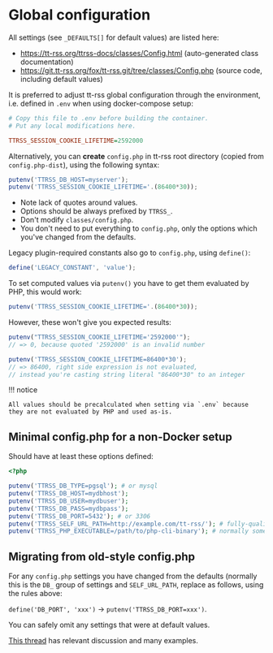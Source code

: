 # Global configuration

All settings (see `_DEFAULTS[]` for default values) are listed here:

- https://tt-rss.org/ttrss-docs/classes/Config.html (auto-generated class documentation)
- https://git.tt-rss.org/fox/tt-rss.git/tree/classes/Config.php (source code, including default values)

It is preferred to adjust tt-rss global configuration through the environment, i.e. defined in `.env` when using docker-compose setup:

```ini
# Copy this file to .env before building the container.
# Put any local modifications here.

TTRSS_SESSION_COOKIE_LIFETIME=2592000
```

Alternatively, you can **create** `config.php` in tt-rss root directory (copied from `config.php-dist`), using the following syntax:

```js
putenv('TTRSS_DB_HOST=myserver');
putenv('TTRSS_SESSION_COOKIE_LIFETIME='.(86400*30));
```

- Note lack of quotes around values.
- Options should be always prefixed by `TTRSS_`.
- Don't modify `classes/config.php`.
- You don't need to put everything to `config.php`, only the options which you've changed from the defaults.

Legacy plugin-required constants also go to `config.php`, using `define()`:

```js
define('LEGACY_CONSTANT', 'value');
```

To set computed values via `putenv()` you have to get them evaluated by PHP, this would work:

```js
putenv('TTRSS_SESSION_COOKIE_LIFETIME='.(86400*30));
```

However, these won't give you expected results:

```js
putenv("TTRSS_SESSION_COOKIE_LIFETIME='2592000'");
// => 0, because quoted '2592000' is an invalid number

putenv('TTRSS_SESSION_COOKIE_LIFETIME=86400*30');
// => 86400, right side expression is not evaluated,
// instead you're casting string literal "86400*30" to an integer
```

!!! notice

    All values should be precalculated when setting via `.env` because they are not evaluated by PHP and used as-is.

## Minimal config.php for a non-Docker setup

Should have at least these options defined:

```php
<?php

putenv('TTRSS_DB_TYPE=pgsql'); # or mysql
putenv('TTRSS_DB_HOST=mydbhost');
putenv('TTRSS_DB_USER=mydbuser');
putenv('TTRSS_DB_PASS=mydbpass');
putenv('TTRSS_DB_PORT=5432'); # or 3306
putenv('TTRSS_SELF_URL_PATH=http://example.com/tt-rss/'); # fully-qualified URL of your tt-rss install
putenv('TTRSS_PHP_EXECUTABLE=/path/to/php-cli-binary'); # normally something like /usr/bin/php
```

## Migrating from old-style config.php

For any `config.php` settings you have changed from the defaults (normally this
is the `DB_` group of settings and `SELF_URL_PATH`, replace as follows, using
the rules above:

`define('DB_PORT', 'xxx')` &rarr; `putenv('TTRSS_DB_PORT=xxx')`.

You can safely omit any settings that were at default values.

[This thread](https://community.tt-rss.org/t/rip-config-php-hello-classes-config-php/4337/30) has relevant discussion and many examples.
